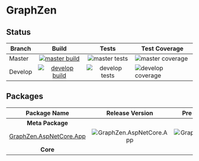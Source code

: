 # GraphZen

## Status

| Branch  |            Build             |         Tests         | Test Coverage            |
| ------- | :--------------------------: | :-------------------: | ------------------------ |
| Master  | [![master build][bbm]][bum]  | ![master tests][tbm]  | ![master coverage][cbd]  |
| Develop | [![develop build][bbd]][bud] | ![develop tests][tbd] | ![develop coverage][cbd] |

[bbm]: https://img.shields.io/azure-devops/build/graphzen/graphzen/4/master.svg
[bbd]: https://img.shields.io/azure-devops/build/graphzen/graphzen/4/develop.svg
[bum]: https://dev.azure.com/graphzen/GraphZen/_build?definitionId=4&branchName=master
[bud]: https://dev.azure.com/graphzen/GraphZen/_build?definitionId=4&branchName=develop
[tbm]: https://img.shields.io/azure-devops/tests/graphzen/graphzen/4/master.svg
[tbd]: https://img.shields.io/azure-devops/tests/graphzen/graphzen/4/develop.svg
[cbm]: https://img.shields.io/azure-devops/coverage/graphzen/graphzen/4.svg
[cbd]: https://img.shields.io/azure-devops/coverage/graphzen/graphzen/4/develop.svg

## Packages

|                Package Name                 |               Release Version                |             Pre-Release Version              |
| :-----------------------------------------: | :------------------------------------------: | :------------------------------------------: |
|              **Meta Package**               |
| [GraphZen.AspNetCore.App][aspnetcore.app.n] | ![GraphZen.AspNetCore.App][aspnetcore.app.v] | ![GraphZen.AspNetCore.App][aspnetcore.app.v] |
|                  **Core**                   |

[aspnetcore.app.v]: https://img.shields.io/nuget/v/GraphZen.AspNetCore.App.svg
[aspnetcore.app.vpre]: https://img.shields.io/nuget/vpre/GraphZen.AspNetCore.App.svg
[aspnetcore.app.n]: https://www.nuget.org/packages/GraphZen.AspNetCore.App

